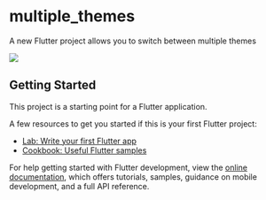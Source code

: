 # multiple_themes

A new Flutter project allows you to switch between multiple themes

![](https://media.giphy.com/media/v1.Y2lkPTc5MGI3NjExcGRreDM0N2ZoNGlvdGFreWh6eXhnZWc3eTdlZmJrMXlpd2E0emliMyZlcD12MV9pbnRlcm5hbF9naWZfYnlfaWQmY3Q9Zw/6Sb34wGZ0VqiwhmdKC/giphy.gif)

## Getting Started

This project is a starting point for a Flutter application.




A few resources to get you started if this is your first Flutter project:

- [Lab: Write your first Flutter app](https://docs.flutter.dev/get-started/codelab)
- [Cookbook: Useful Flutter samples](https://docs.flutter.dev/cookbook)

For help getting started with Flutter development, view the
[online documentation](https://docs.flutter.dev/), which offers tutorials,
samples, guidance on mobile development, and a full API reference.
